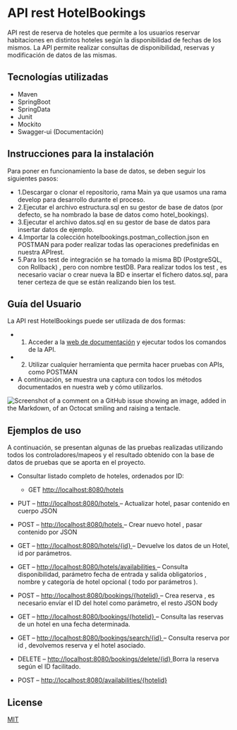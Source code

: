 # API rest HotelBookings

API rest de reserva de hoteles que permite a los usuarios reservar habitaciones en distintos hoteles según la disponibilidad de fechas de los mismos. La API permite realizar consultas de disponibilidad, reservas y modificación de datos de las mismas.

## Tecnologías utilizadas

* Maven
* SpringBoot
* SpringData
* Junit
* Mockito
* Swagger-ui (Documentación)

## Instrucciones para la instalación

Para poner en funcionamiento la base de datos, se deben seguir los siguientes pasos:

* 1.Descargar o clonar el repositorio, rama Main ya que usamos una rama develop para desarrollo durante el proceso.
* 2.Ejecutar el archivo estructura.sql en su gestor de base de datos (por defecto, se ha nombrado la base de datos como hotel_bookings).
* 3.Ejecutar el archivo datos.sql en su gestor de base de datos para insertar datos de ejemplo.
* 4.Importar la colección hotelbookings.postman_collection.json en POSTMAN para poder realizar todas las operaciones predefinidas en nuestra APIrest.
* 5.Para los test de integración se ha tomado la misma BD (PostgreSQL, con Rollback) , pero con nombre testDB. Para realizar todos los test , es necesario vaciar o crear nueva la BD e insertar el fichero datos.sql, para tener certeza de que se están realizando bien los test.

## Guía del Usuario

La API rest HotelBookings puede ser utilizada de dos formas:
* 1. Acceder a la [web de documentación](https://localhost:8080/hotelbookings) y ejecutar todos los comandos de la API.
* 2. Utilizar cualquier herramienta que permita hacer pruebas con APIs, como POSTMAN
* A continuación, se muestra una captura con todos los métodos documentados en nuestra web y cómo utilizarlos.

![Screenshot of a comment on a GitHub issue showing an image, added in the Markdown, of an Octocat smiling and raising a tentacle.](https://i.imgur.com/wWNv41t.png)

## Ejemplos de uso
A continuación, se presentan algunas de las pruebas realizadas utilizando todos los controladores/mapeos y el resultado obtenido con la base de datos de pruebas que se aporta en el proyecto.

* Consultar listado completo de hoteles, ordenados por ID:

  - GET [http://localhost:8080/hotels ](http://localhost:8080/hotels )

- PUT – [http://localhost:8080/hotels ](http://localhost:8080/hotels ) – Actualizar hotel, pasar contenido en cuerpo JSON

- POST – [http://localhost:8080/hotels ](http://localhost:8080/hotels ) – Crear nuevo hotel , pasar contenido por JSON

- GET – [http://localhost:8080/hotels/{id} ](http://localhost:8080/hotels/{id} ) – Devuelve los datos de un Hotel, id por parámetros.

- GET – [http://localhost:8080/hotels/availabilities ](http://localhost:8080/hotels/availabilities ) – Consulta disponibilidad, parámetro fecha de entrada y salida obligatorios , nombre y categoría de hotel opcional ( todo por parámetros ).

- POST – [http://localhost:8080/bookings/{hotelid} ](http://localhost:8080/bookings/{hotelid} ) – Crea reserva , es necesario envíar el ID del hotel como parámetro, el resto JSON body

- GET – [http://localhost:8080/bookings/{hotelid} ](http://localhost:8080/bookings/{hotelid} ) – Consulta las reservas de un hotel en una fecha determinada.

- GET – [http://localhost:8080/bookings/search/{id} ](http://localhost:8080/bookings/search/{id} ) – Consulta reserva por id , devolvemos reserva y el hotel asociado.

- DELETE – [http://localhost:8080/bookings/delete/{id} ](http://localhost:8080/bookings/delete/{id} ) Borra la reserva según el ID facilitado.

- POST – [http://localhost:8080/availabilities/{hotelid} ](http://localhost:8080/availabilities/{hotelid} )

## License

[MIT](https://choosealicense.com/licenses/mit/)
